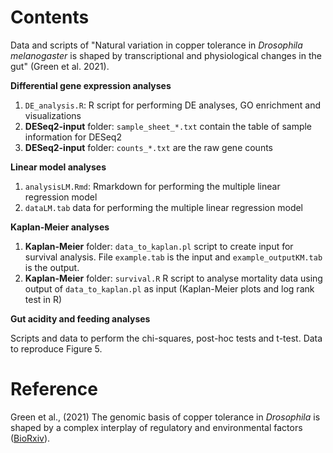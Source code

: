 # Contents 

Data and scripts of "Natural variation in copper tolerance in *Drosophila melanogaster* is shaped by transcriptional and physiological changes in the gut" (Green et al. 2021).

**Differential gene expression analyses**
1. `DE_analysis.R`: R script for performing DE analyses, GO enrichment and visualizations
2.  **DESeq2-input** folder: `sample_sheet_*.txt` contain the table of sample information for DESeq2
3.  **DESeq2-input** folder: `counts_*.txt` are the raw gene counts 

**Linear model analyses**
1. `analysisLM.Rmd`: Rmarkdown for performing the multiple linear regression model 
2. `dataLM.tab` data for performing the multiple linear regression model 

**Kaplan-Meier analyses**
1. **Kaplan-Meier** folder: `data_to_kaplan.pl` script to create input for survival analysis. File `example.tab` is the input and `example_outputKM.tab` is the output.
2. **Kaplan-Meier** folder: `survival.R` R script to analyse mortality data using output of `data_to_kaplan.pl` as input (Kaplan-Meier plots and log rank test in R)

**Gut acidity and feeding analyses**

Scripts and data to perform the chi-squares, post-hoc tests and t-test. Data to reproduce Figure 5.

# Reference

Green et al., (2021) The genomic basis of copper tolerance in *Drosophila* is shaped by a complex interplay of regulatory and environmental factors ([BioRxiv](https://www.biorxiv.org/content/10.1101/2021.07.12.452058v1)). 
